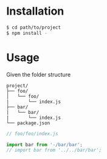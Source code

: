 # Installation
```bash
$ cd path/to/project
$ npm install -
```

# Usage
Given the folder structure
```
project/
├── foo/
│   └── foo/
|       └── index.js
├── bar/
|   └── bar/
|       └── index.js
└── package.json
```

```js
// foo/foo/index.js

import bar from '-/bar/bar';
// import bar from '../../bar/bar';
```
